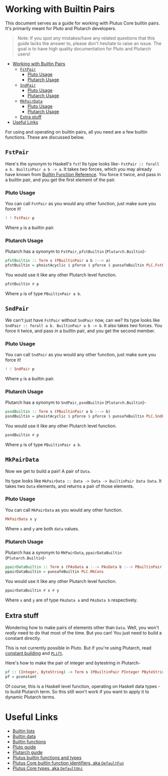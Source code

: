 # Working with Builtin Pairs
This document serves as a guide for working with Plutus Core builtin pairs. It's primarily meant for Pluto and Plutarch developers.

> Note: If you spot any mistakes/have any related questions that this guide lacks the answer to, please don't hesitate to raise an issue. The goal is to have high quality documentation for Pluto and Plutarch users!

- [Working with Builtin Pairs](#working-with-builtin-pairs)
  - [`FstPair`](#fstpair)
    - [Pluto Usage](#pluto-usage)
    - [Plutarch Usage](#plutarch-usage)
  - [`SndPair`](#sndpair)
    - [Pluto Usage](#pluto-usage-1)
    - [Plutarch Usage](#plutarch-usage-1)
  - [`MkPairData`](#mkpairdata)
    - [Pluto Usage](#pluto-usage-2)
    - [Plutarch Usage](#plutarch-usage-2)
  - [Extra stuff](#extra-stuff)
- [Useful Links](#useful-links)

For using and operating on builtin pairs, all you need are a few builtin functions. These are discussed below.
## `FstPair`
Here's the synonym to Haskell's `fst`! Its type looks like- `FstPair :: forall a b. BuiltinPair a b -> a`. It takes *two* forces, which you may already have known from [Builtin Function Reference](builtin-functions.md). You force it twice, and pass in a builtin pair, and you get the first element of the pair.

### Pluto Usage
You can call `FstPair` as you would any other function, just make sure you force it!
```hs
! ! FstPair p
```
Where `p` is a builtin pair.

### Plutarch Usage
Plutarch has a synonym to `FstPair`, `pfstBuiltin` (`Plutarch.Builtin`)-
```hs
pfstBuiltin :: Term s (PBuiltinPair a b :--> a)
pfstBuiltin = phoistAcyclic $ pforce $ pforce $ punsafeBuiltin PLC.FstPair
```

You would use it like any other Plutarch level function.
```hs
pfstBuiltin # p
```
Where `p` is of type `PBuiltinPair a b`.

## `SndPair`
We can't just have `FstPair` without `SndPair` now, can we? Its type looks like `SndPair :: forall a b. BuiltinPair a b -> b`. It also takes *two* forces. You force it twice, and pass in a builtin pair, and you get the second member.

### Pluto Usage
You can call `SndPair` as you would any other function, just make sure you force it!
```hs
! ! SndPair p
```
Where `p` is a builtin pair.

### Plutarch Usage
Plutarch has a synonym to `SndPair`, `psndBuiltin` (`Plutarch.Builtin`)-
```hs
psndBuiltin :: Term s (PBuiltinPair a b :--> b)
psndBuiltin = phoistAcyclic $ pforce $ pforce $ punsafeBuiltin PLC.SndPair
```

You would use it like any other Plutarch level function.
```hs
psndBuiltin # p
```
Where `p` is of type `PBuiltinPair a b`.

## `MkPairData`
Now we get to build a pair! A pair of `Data`.

Its type looks like `MkPairData :: Data -> Data -> BuiltinPair Data Data`. It takes two `Data` elements, and returns a pair of those elements.

### Pluto Usage
You can call `MkPairData` as you would any other function.
```hs
MkPairData x y
```
Where `x` and `y` are both `data` values.

### Plutarch Usage
Plutarch has a synonym to `MkPairData`, `ppairDataBuiltin` (`Plutarch.Builtin`)-
```hs
ppairDataBuiltin :: Term s (PAsData a :--> PAsData b :--> PBuiltinPair (PAsData a) (PAsData b))
ppairDataBuiltin = punsafeBuiltin PLC.MkCons
```

You would use it like any other Plutarch level function.
```hs
ppairDataBuiltin # x # y
```
Where `x` and `y` are of type `PAsData a` and `PAsData b` respectively.

## Extra stuff
Wondering how to make pairs of elements other than `Data`. Well, you won't *really* need to do that most of the time. But you can! You just need to build a constant directly.

This is not currently possible in Pluto. But if you're using Plutarch, read [constant building](https://github.com/Plutonomicon/plutarch/blob/master/docs/GUIDE.md#constants) and [`PLift`](https://github.com/Plutonomicon/plutarch/blob/master/docs/GUIDE.md#plift).

Here's how to make the pair of integer and bytestring in Plutarch-
```hs
pf :: (Integer, ByteString) -> Term s (PBuiltinPair PInteger PByteString)
pf = pconstant
```

Of course, this is a Haskell level function, operating on Haskell data types - to build Plutarch term. So this still won't work if you want to apply it to dynamic Plutarch terms.

# Useful Links
* [Builtin lists](builtin-lists.md)
* [Builtin data](builtin-data.md)
* [Builtin functions](builtin-functions.md)
* [Pluto guide](https://github.com/Plutonomicon/pluto/blob/main/GUIDE.md)
* [Plutarch guide](https://github.com/Plutonomicon/plutarch/blob/master/docs/GUIDE.md)
* [Plutus builtin functions and types](https://playground.plutus.iohkdev.io/doc/haddock//plutus-tx/html/PlutusTx-Builtins-Internal.html)
* [Plutus Core builtin function identifiers, aka `DefaultFun`](https://playground.plutus.iohkdev.io/doc/haddock/plutus-core/html/PlutusCore.html#t:DefaultFun)
* [Plutus Core types, aka `DefaultUni`](https://playground.plutus.iohkdev.io/doc/haddock/plutus-core/html/PlutusCore.html#t:DefaultUni)
